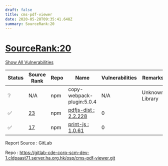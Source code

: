 ```yaml
---
draft: false
title: cms-pdf-viewer
date: 2020-05-28T09:35:41.648Z
summary: SourceRank:20
---
```


# <u>SourceRank:20</u>

<a onclick="var x=document.getElementsByName('vulnerabilities');var y=[...x].filter(e=>e.style.display=='none').length==0?'none':'block';x.forEach(e=>e.style.display=y);this.innerHTML=y=='none'?'Show All Vulnerabilities':'Hide All Vulnerabilities'" href="javascript:void(0)">Show All Vulnerabilities</a>

| Status | Source<br/>Rank | Repo | Name | Vulnerabilities | Remarks |
| - | - | - | - | - | - |
|❔|N/A|npm|copy-webpack-plugin:5.0.4|N/A|Unknown Library|
|✅|[23](https://libraries.io/npm/pdfjs-dist/sourcerank)|npm|[pdfjs-dist : 2.2.228](https://www.npmjs.com/package/pdfjs-dist)|0||
|✅|[17](https://libraries.io/npm/print-js/sourcerank)|npm|[print-js : 1.0.61](https://www.npmjs.com/package/print-js)|0||


Report Source : GitLab

Repo : https://gitlab-cde-corp-scm-dev-1.cldpaast71.server.ha.org.hk/osp/cms-pdf-viewer.git
